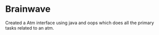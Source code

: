 # Brainwave
Created a Atm interface using java and oops which does all the primary tasks related to an atm.
